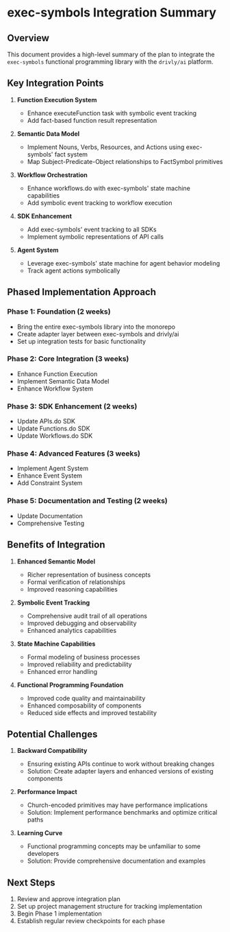 # exec-symbols Integration Summary

## Overview

This document provides a high-level summary of the plan to integrate the `exec-symbols` functional programming library with the `drivly/ai` platform.

## Key Integration Points

1. **Function Execution System**
   - Enhance executeFunction task with symbolic event tracking
   - Add fact-based function result representation

2. **Semantic Data Model**
   - Implement Nouns, Verbs, Resources, and Actions using exec-symbols' fact system
   - Map Subject-Predicate-Object relationships to FactSymbol primitives

3. **Workflow Orchestration**
   - Enhance workflows.do with exec-symbols' state machine capabilities
   - Add symbolic event tracking to workflow execution

4. **SDK Enhancement**
   - Add exec-symbols' event tracking to all SDKs
   - Implement symbolic representations of API calls

5. **Agent System**
   - Leverage exec-symbols' state machine for agent behavior modeling
   - Track agent actions symbolically

## Phased Implementation Approach

### Phase 1: Foundation (2 weeks)

- Bring the entire exec-symbols library into the monorepo
- Create adapter layer between exec-symbols and drivly/ai
- Set up integration tests for basic functionality

### Phase 2: Core Integration (3 weeks)

- Enhance Function Execution
- Implement Semantic Data Model
- Enhance Workflow System

### Phase 3: SDK Enhancement (2 weeks)

- Update APIs.do SDK
- Update Functions.do SDK
- Update Workflows.do SDK

### Phase 4: Advanced Features (3 weeks)

- Implement Agent System
- Enhance Event System
- Add Constraint System

### Phase 5: Documentation and Testing (2 weeks)

- Update Documentation
- Comprehensive Testing

## Benefits of Integration

1. **Enhanced Semantic Model**
   - Richer representation of business concepts
   - Formal verification of relationships
   - Improved reasoning capabilities

2. **Symbolic Event Tracking**
   - Comprehensive audit trail of all operations
   - Improved debugging and observability
   - Enhanced analytics capabilities

3. **State Machine Capabilities**
   - Formal modeling of business processes
   - Improved reliability and predictability
   - Enhanced error handling

4. **Functional Programming Foundation**
   - Improved code quality and maintainability
   - Enhanced composability of components
   - Reduced side effects and improved testability

## Potential Challenges

1. **Backward Compatibility**
   - Ensuring existing APIs continue to work without breaking changes
   - Solution: Create adapter layers and enhanced versions of existing components

2. **Performance Impact**
   - Church-encoded primitives may have performance implications
   - Solution: Implement performance benchmarks and optimize critical paths

3. **Learning Curve**
   - Functional programming concepts may be unfamiliar to some developers
   - Solution: Provide comprehensive documentation and examples

## Next Steps

1. Review and approve integration plan
2. Set up project management structure for tracking implementation
3. Begin Phase 1 implementation
4. Establish regular review checkpoints for each phase

